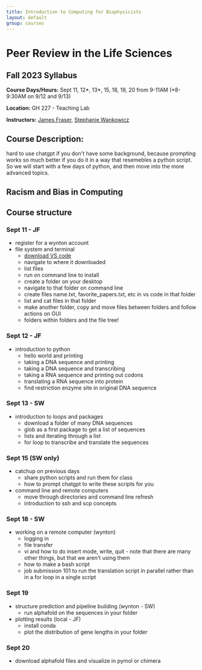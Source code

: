 ```yaml
---
title: Introduction to Computing for Biophysicists
layout: default
group: courses
---
```


# Peer Review in the Life Sciences

## Fall 2023 Syllabus

**Course Days/Hours:** Sept 11, 12*, 13*, 15, 18, 19, 20 from 9-11AM (*8-9:30AM on 9/12 and 9/13)

**Location:** GH 227 - Teaching Lab

**Instructors:** [James Fraser](mailto:jfraser@fraserlab.com), [Stephanie Wankowicz](mailto:stephanie.wankowicz@ucsf.edu)



## Course Description:
hard to use chatgpt if you don't have some background, because prompting works so much better if you do it in a way that resemebles a python script. So we will start with a few days of python, and then move into the more advanced topics.


## Racism and Bias in Computing



## Course structure

### Sept 11 - JF
- register for a wynton account
- file system and terminal
    - [download VS code](https://code.visualstudio.com/download)
    - navigate to where it downloaded
    - list files
    - run on command line to install
    - create a folder on your desktop
    - navigate to that folder on command line
    - create files name.txt, favorite_papers.txt, etc in vs code in that folder
    - list and cat files in that folder
    - make another folder, copy and move files between folders and follow actions on GUI
    - folders within folders and the file tree!

### Sept 12 - JF
- introduction to python
    - hello world and printing
    - taking a DNA sequence and printing
    - taking a DNA sequence and transcribing
    - taking a RNA sequence and printing out codons
    - translating a RNA sequence into protein
    - find restriction enzyme site in original DNA sequence

### Sept 13 - SW
- introduction to loops and packages
    - download a folder of many DNA sequences
    - glob as a first package to get a list of sequences
    - lists and iterating through a list
    - for loop to transcribe and translate the sequences

### Sept 15 (SW only)
- catchup on previous days
    - share python scripts and run them for class
    - how to prompt chatgpt to write these scripts for you
- command line and remote computers 
    - move through directories and command line refresh
    - introduction to ssh and scp concepts

### Sept 18 - SW 
- working on a remote computer (wynton)
    - logging in
    - file transfer
    - vi and how to do insert mode, write, quit - note that there are many other things, but that we aren't using them
    - how to make a bash script 
    - job submission 101 to run the translation script in parallel rather than in a for loop in a single script
### Sept 19
- structure prediction and pipeline building (wynton - SW)
    - run alphafold on the sequences in your folder
- plotting results (local - JF)
    - install conda
    - plot the distribution of gene lengths in your folder
### Sept 20
- download alphafold files and visualize in pymol or chimera